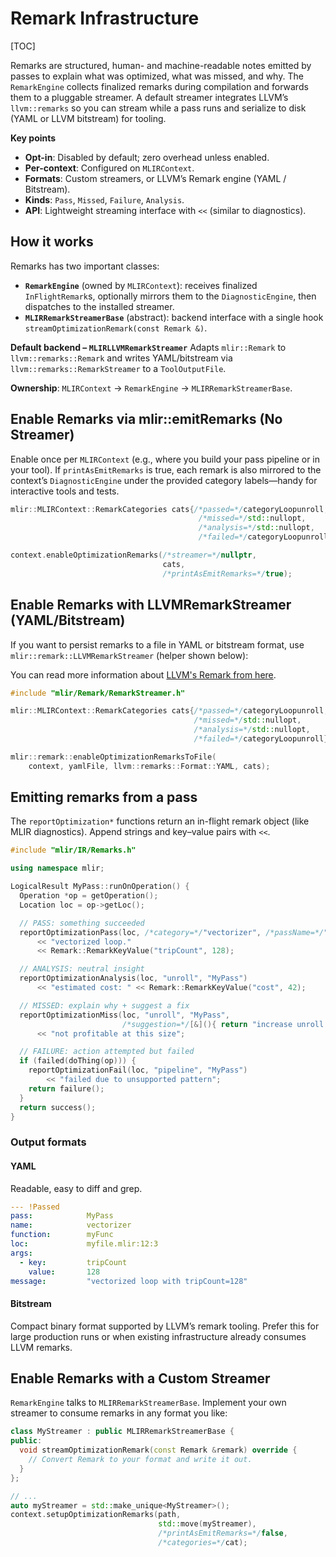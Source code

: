 # Remark Infrastructure

[TOC]

Remarks are structured, human- and machine-readable notes emitted by passes to
explain what was optimized, what was missed, and why. The `RemarkEngine`
collects finalized remarks during compilation and forwards them to a pluggable
streamer. A default streamer integrates LLVM’s `llvm::remarks` so you can stream
while a pass runs and serialize to disk (YAML or LLVM bitstream) for tooling.

**Key points**

- **Opt-in**: Disabled by default; zero overhead unless enabled.
- **Per-context**: Configured on `MLIRContext`.
- **Formats**: Custom streamers, or LLVM’s Remark engine (YAML / Bitstream).
- **Kinds**: `Pass`, `Missed`, `Failure`, `Analysis`.
- **API**: Lightweight streaming interface with `<<` (similar to diagnostics).

## How it works

Remarks has two important classes:

- **`RemarkEngine`** (owned by `MLIRContext`): receives finalized
  `InFlightRemark`s, optionally mirrors them to the `DiagnosticEngine`, then
  dispatches to the installed streamer.
- **`MLIRRemarkStreamerBase`** (abstract): backend interface with a single hook
  `streamOptimizationRemark(const Remark &)`.

**Default backend – `MLIRLLVMRemarkStreamer`** Adapts `mlir::Remark` to
`llvm::remarks::Remark` and writes YAML/bitstream via
`llvm::remarks::RemarkStreamer` to a `ToolOutputFile`.

**Ownership**: `MLIRContext` → `RemarkEngine` → `MLIRRemarkStreamerBase`.

## Enable Remarks via mlir::emitRemarks (No Streamer)

Enable once per `MLIRContext` (e.g., where you build your pass pipeline or in
your tool). If `printAsEmitRemarks` is true, each remark is also mirrored to the
context’s `DiagnosticEngine` under the provided category labels—handy for
interactive tools and tests.

```c++
mlir::MLIRContext::RemarkCategories cats{/*passed=*/categoryLoopunroll,
                                          /*missed=*/std::nullopt,
                                          /*analysis=*/std::nullopt,
                                          /*failed=*/categoryLoopunroll};

context.enableOptimizationRemarks(/*streamer=*/nullptr,
                                  cats,
                                  /*printAsEmitRemarks=*/true);
```

## Enable Remarks with LLVMRemarkStreamer (YAML/Bitstream)

If you want to persist remarks to a file in YAML or bitstream format, use
`mlir::remark::LLVMRemarkStreamer` (helper shown below):

You can read more information about [LLVM's Remark from here](https://llvm.org/docs/Remarks.html).

```c++
#include "mlir/Remark/RemarkStreamer.h"

mlir::MLIRContext::RemarkCategories cats{/*passed=*/categoryLoopunroll,
                                         /*missed=*/std::nullopt,
                                         /*analysis=*/std::nullopt,
                                         /*failed=*/categoryLoopunroll};

mlir::remark::enableOptimizationRemarksToFile(
    context, yamlFile, llvm::remarks::Format::YAML, cats);
```

## Emitting remarks from a pass

The `reportOptimization*` functions return an in-flight remark object (like MLIR
diagnostics). Append strings and key–value pairs with `<<`.

```c++
#include "mlir/IR/Remarks.h"

using namespace mlir;

LogicalResult MyPass::runOnOperation() {
  Operation *op = getOperation();
  Location loc = op->getLoc();

  // PASS: something succeeded
  reportOptimizationPass(loc, /*category=*/"vectorizer", /*passName=*/"MyPass")
      << "vectorized loop."
      << Remark::RemarkKeyValue("tripCount", 128);

  // ANALYSIS: neutral insight
  reportOptimizationAnalysis(loc, "unroll", "MyPass")
      << "estimated cost: " << Remark::RemarkKeyValue("cost", 42);

  // MISSED: explain why + suggest a fix
  reportOptimizationMiss(loc, "unroll", "MyPass",
                         /*suggestion=*/[&](){ return "increase unroll factor to >=4"; })
      << "not profitable at this size";

  // FAILURE: action attempted but failed
  if (failed(doThing(op))) {
    reportOptimizationFail(loc, "pipeline", "MyPass")
        << "failed due to unsupported pattern";
    return failure();
  }
  return success();
}
```

### Output formats

#### YAML

Readable, easy to diff and grep.

```yaml
--- !Passed
pass:            MyPass
name:            vectorizer
function:        myFunc
loc:             myfile.mlir:12:3
args:
  - key:         tripCount
    value:       128
message:         "vectorized loop with tripCount=128"
```

#### Bitstream

Compact binary format supported by LLVM’s remark tooling. Prefer this for large
production runs or when existing infrastructure already consumes LLVM remarks.

## Enable Remarks with a Custom Streamer

`RemarkEngine` talks to `MLIRRemarkStreamerBase`. Implement your own streamer to
consume remarks in any format you like:

```c++
class MyStreamer : public MLIRRemarkStreamerBase {
public:
  void streamOptimizationRemark(const Remark &remark) override {
    // Convert Remark to your format and write it out.
  }
};

// ...
auto myStreamer = std::make_unique<MyStreamer>();
context.setupOptimizationRemarks(path,
                                 std::move(myStreamer),
                                 /*printAsEmitRemarks=*/false,
                                 /*categories=*/cat);
```
